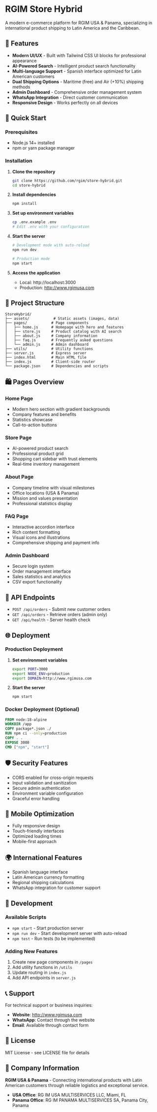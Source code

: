 # RGIM Store Hybrid

A modern e-commerce platform for RGIM USA & Panama, specializing in international product shipping to Latin America and the Caribbean.

## 🌟 Features

- **Modern UI/UX** - Built with Tailwind CSS UI blocks for professional appearance
- **AI-Powered Search** - Intelligent product search functionality
- **Multi-language Support** - Spanish interface optimized for Latin American customers
- **Dual Shipping Options** - Maritime (free) and Air (+10%) shipping methods
- **Admin Dashboard** - Comprehensive order management system
- **WhatsApp Integration** - Direct customer communication
- **Responsive Design** - Works perfectly on all devices

## 🚀 Quick Start

### Prerequisites
- Node.js 14+ installed
- npm or yarn package manager

### Installation

1. **Clone the repository**
   ```bash
   git clone https://github.com/rgim/store-hybrid.git
   cd store-hybrid
   ```

2. **Install dependencies**
   ```bash
   npm install
   ```

3. **Set up environment variables**
   ```bash
   cp .env.example .env
   # Edit .env with your configuration
   ```

4. **Start the server**
   ```bash
   # Development mode with auto-reload
   npm run dev
   
   # Production mode
   npm start
   ```

5. **Access the application**
   - Local: http://localhost:3000
   - Production: http://www.rgimusa.com

## 📁 Project Structure

```
StoreHybrid/
├── assets/           # Static assets (images, data)
├── pages/           # Page components
│   ├── home.js      # Homepage with hero and features
│   ├── store.js     # Product catalog with AI search
│   ├── about.js     # Company information
│   ├── faq.js       # Frequently asked questions
│   └── admin.js     # Admin dashboard
├── utils/           # Utility functions
├── server.js        # Express server
├── index.html       # Main HTML file
├── index.js         # Client-side router
└── package.json     # Dependencies and scripts
```

## 🛍️ Pages Overview

### **Home Page**
- Modern hero section with gradient backgrounds
- Company features and benefits
- Statistics showcase
- Call-to-action buttons

### **Store Page**
- AI-powered product search
- Professional product grid
- Shopping cart sidebar with trust elements
- Real-time inventory management

### **About Page**
- Company timeline with visual milestones
- Office locations (USA & Panama)
- Mission and values presentation
- Professional statistics display

### **FAQ Page**
- Interactive accordion interface
- Rich content formatting
- Visual icons and illustrations
- Comprehensive shipping and payment info

### **Admin Dashboard**
- Secure login system
- Order management interface
- Sales statistics and analytics
- CSV export functionality

## 🔧 API Endpoints

- `POST /api/orders` - Submit new customer orders
- `GET /api/orders` - Retrieve orders (admin only)
- `GET /api/health` - Server health check

## 🌐 Deployment

### Production Deployment

1. **Set environment variables**
   ```bash
   export PORT=3000
   export NODE_ENV=production
   export DOMAIN=http://www.rgimusa.com
   ```

2. **Start the server**
   ```bash
   npm start
   ```

### Docker Deployment (Optional)

```dockerfile
FROM node:18-alpine
WORKDIR /app
COPY package*.json ./
RUN npm ci --only=production
COPY . .
EXPOSE 3000
CMD ["npm", "start"]
```

## 🛡️ Security Features

- CORS enabled for cross-origin requests
- Input validation and sanitization
- Secure admin authentication
- Environment variable configuration
- Graceful error handling

## 📱 Mobile Optimization

- Fully responsive design
- Touch-friendly interfaces
- Optimized loading times
- Mobile-first approach

## 🌍 International Features

- Spanish language interface
- Latin American currency formatting
- Regional shipping calculations
- WhatsApp integration for customer support

## 🔄 Development

### Available Scripts

- `npm start` - Start production server
- `npm run dev` - Start development server with auto-reload
- `npm test` - Run tests (to be implemented)

### Adding New Features

1. Create new page components in `/pages`
2. Add utility functions in `/utils`
3. Update routing in `index.js`
4. Add API endpoints in `server.js`

## 📞 Support

For technical support or business inquiries:

- **Website**: http://www.rgimusa.com
- **WhatsApp**: Contact through the website
- **Email**: Available through contact form

## 📄 License

MIT License - see LICENSE file for details

## 🏢 Company Information

**RGIM USA & Panama** - Connecting international products with Latin American customers through reliable logistics and exceptional service.

- **USA Office**: RG IM USA MULTISERVICES LLC, Miami, FL
- **Panama Office**: RG IM PANAMA MULTISERVICES SA, Panama City, Panama